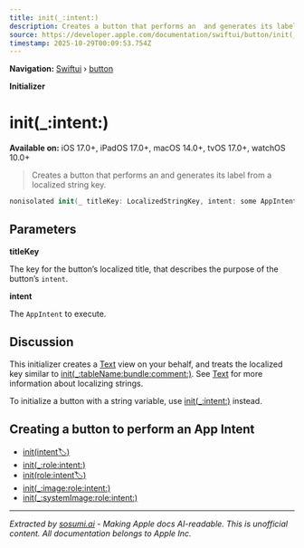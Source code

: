 ```yaml
---
title: init(_:intent:)
description: Creates a button that performs an  and generates its label from a localized string key.
source: https://developer.apple.com/documentation/swiftui/button/init(_:intent:)
timestamp: 2025-10-29T00:09:53.754Z
---
```


**Navigation:** [Swiftui](/documentation/swiftui) › [button](/documentation/swiftui/button)

**Initializer**

# init(_:intent:)

**Available on:** iOS 17.0+, iPadOS 17.0+, macOS 14.0+, tvOS 17.0+, watchOS 10.0+

> Creates a button that performs an  and generates its label from a localized string key.

```swift
nonisolated init(_ titleKey: LocalizedStringKey, intent: some AppIntent)
```

## Parameters

**titleKey**

The key for the button’s localized title, that describes the purpose of the button’s `intent`.



**intent**

The `AppIntent` to execute.



## Discussion

This initializer creates a [Text](/documentation/swiftui/text) view on your behalf, and treats the localized key similar to [init(_:tableName:bundle:comment:)](/documentation/swiftui/text/init(_:tablename:bundle:comment:)). See [Text](/documentation/swiftui/text) for more information about localizing strings.

To initialize a button with a string variable, use [init(_:intent:)](/documentation/swiftui/button/init(_:intent:)) instead.

## Creating a button to perform an App Intent

- [init(intent:label:)](/documentation/swiftui/button/init(intent:label:))
- [init(_:role:intent:)](/documentation/swiftui/button/init(_:role:intent:))
- [init(role:intent:label:)](/documentation/swiftui/button/init(role:intent:label:))
- [init(_:image:role:intent:)](/documentation/swiftui/button/init(_:image:role:intent:))
- [init(_:systemImage:role:intent:)](/documentation/swiftui/button/init(_:systemimage:role:intent:))

---

*Extracted by [sosumi.ai](https://sosumi.ai) - Making Apple docs AI-readable.*
*This is unofficial content. All documentation belongs to Apple Inc.*
